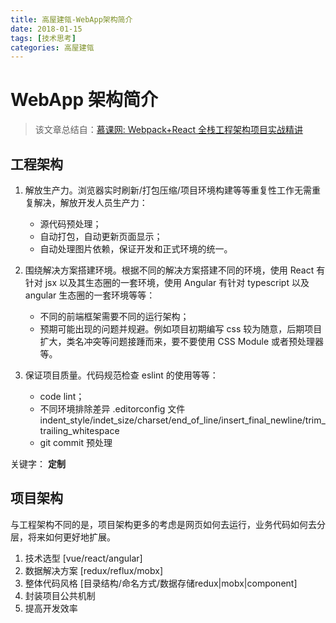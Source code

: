 ```yaml
---
title: 高屋建瓴-WebApp架构简介
date: 2018-01-15
tags: [技术思考]
categories: 高屋建瓴
---
```


# WebApp 架构简介

> 该文章总结自：[慕课网: Webpack+React 全栈工程架构项目实战精讲](https://coding.imooc.com/class/161.html)

## 工程架构

1.  解放生产力。浏览器实时刷新/打包压缩/项目环境构建等等重复性工作无需重复解决，解放开发人员生产力：

    - 源代码预处理；
    - 自动打包，自动更新页面显示；
    - 自动处理图片依赖，保证开发和正式环境的统一。

2.  围绕解决方案搭建环境。根据不同的解决方案搭建不同的环境，使用 React 有针对 jsx 以及其生态圈的一套环境，使用 Angular 有针对 typescript 以及 angular 生态圈的一套环境等等：

    - 不同的前端框架需要不同的运行架构；
    - 预期可能出现的问题并规避。例如项目初期编写 css 较为随意，后期项目扩大，类名冲突等问题接踵而来，要不要使用 CSS Module 或者预处理器等。

3.  保证项目质量。代码规范检查 eslint 的使用等等：
    - code lint；
    - 不同环境排除差异 .editorconfig 文件 indent_style/indet_size/charset/end_of_line/insert_final_newline/trim_trailing_whitespace
    - git commit 预处理

关键字： **定制**

## 项目架构

与工程架构不同的是，项目架构更多的考虑是网页如何去运行，业务代码如何去分层，将来如何更好地扩展。

1. 技术选型     [vue/react/angular]
2. 数据解决方案 [redux/reflux/mobx]
3. 整体代码风格 [目录结构/命名方式/数据存储redux|mobx|component]
4. 封装项目公共机制
5. 提高开发效率

